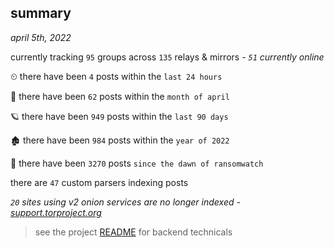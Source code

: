 
## summary
_april 5th, 2022_

currently tracking `95` groups across `135` relays & mirrors - _`51` currently online_

⏲ there have been `4` posts within the `last 24 hours`

🦈 there have been `62` posts within the `month of april`

🪐 there have been `949` posts within the `last 90 days`

🏚 there have been `984` posts within the `year of 2022`

🦕 there have been `3270` posts `since the dawn of ransomwatch`

there are `47` custom parsers indexing posts

_`20` sites using v2 onion services are no longer indexed - [support.torproject.org](https://support.torproject.org/onionservices/v2-deprecation/)_

> see the project [README](https://github.com/thetanz/ransomwatch#ransomwatch--) for backend technicals
